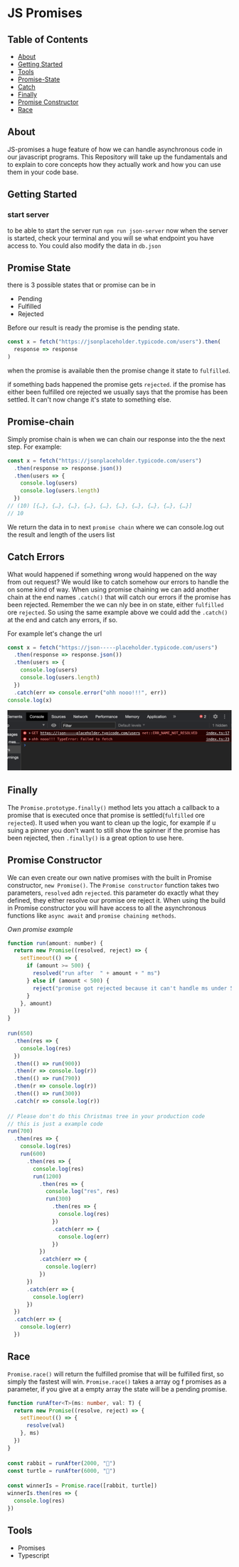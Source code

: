 # JS Promises

## Table of Contents

- [About](#about)
- [Getting Started](#getting_started)
- [Tools](#tools)
- [Promise-State](#promise-state)
- [Catch](#catch)
- [Finally](#finally)
- [Promise Constructor](#promise-constructor)
- [Race](#race)

## About <a name = "about"></a>

JS-promises a huge feature of how we can handle asynchronous code in our javascript programs.
This Repository will take up the fundamentals and to explain to core concepts how they actually work and how you can use them in your code base.

## Getting Started <a name = "getting_started"></a>

### start server

to be able to start the server run `npm run json-server`
now when the server is started, check your terminal and you will se what endpoint you have access to.
You could also modify the data in `db.json`

## Promise State <a name = "promise-state"></a>

there is 3 possible states that or promise can be in

- Pending
- Fulfilled
- Rejected

Before our result is ready the promise is the pending state.

```js
const x = fetch("https://jsonplaceholder.typicode.com/users").then(
  response => response
)
```

when the promise is available then the promise change it state to `fulfilled`.

if something bads happened the promise gets `rejected`.
if the promise has either been fulfilled ore rejected we usually says that the promise has been settled. It can't now change it's state to something else.

## Promise-chain <a name = "promise-chain"></a>

Simply promise chain is when we can chain our response into the the next step.
For example:

```js
const x = fetch("https://jsonplaceholder.typicode.com/users")
  .then(response => response.json())
  .then(users => {
    console.log(users)
    console.log(users.length)
  })
// (10) [{…}, {…}, {…}, {…}, {…}, {…}, {…}, {…}, {…}, {…}]
// 10
```

We return the data in to next `promise chain` where we can console.log out the result and length of the users list

## Catch Errors <a name = "catch"></a>

What would happened if something wrong would happened on the way from out request? We would like to catch somehow our errors to handle the on some kind of way.
When using promise chaining we can add another chain at the end names `.catch()` that will catch our errors if the promise has been rejected.
Remember the we can nly bee in on state, either `fulfilled` ore `rejected`.
So using the same example above we could add the `.catch()` at the end and catch any errors, if so.

For example let's change the url

```js
const x = fetch("https://json-----placeholder.typicode.com/users")
  .then(response => response.json())
  .then(users => {
    console.log(users)
    console.log(users.length)
  })
  .catch(err => console.error("ohh nooo!!!", err))
console.log(x)
```

<img src="error.png" />

## Finally <a name = "finally"></a>

The `Promise.prototype.finally()` m​e​t​h​o​d lets you attach a callback to a promise that is executed once that promise is settled(`fulfilled` ore `rejected`). It used when you want to clean up the logic, for example if u suing a pinner you don't want to still show the spinner if the promise has been rejected, then `.finally()` is a great option to use here.

## Promise Constructor <a name = "promise-constructor"></a>

We can even create our own native promises with the built in Promise constructor, `new Promise()`.
The `Promise constructor` function takes two parameters, `resolved` adn `rejected`.
this parameter do exactly what they defined, they either resolve our promise ore reject it.
When using the build in Promise constructor you will have access to all the asynchronous functions like `async await` and `promise chaining methods`.

_Own promise example_

```js
function run(amount: number) {
  return new Promise((resolved, reject) => {
    setTimeout(() => {
      if (amount >= 500) {
        resolved("run after  " + amount + " ms")
      } else if (amount < 500) {
        reject("promise got rejected because it can't handle ms under 500 ms")
      }
    }, amount)
  })
}

run(650)
  .then(res => {
    console.log(res)
  })
  .then(() => run(900))
  .then(r => console.log(r))
  .then(() => run(790))
  .then(r => console.log(r))
  .then(() => run(300))
  .catch(r => console.log(r))

// Please don't do this Christmas tree in your production code
// this is just a example code
run(700)
  .then(res => {
    console.log(res)
    run(600)
      .then(res => {
        console.log(res)
        run(1200)
          .then(res => {
            console.log("res", res)
            run(300)
              .then(res => {
                console.log(res)
              })
              .catch(err => {
                console.log(err)
              })
          })
          .catch(err => {
            console.log(err)
          })
      })
      .catch(err => {
        console.log(err)
      })
  })
  .catch(err => {
    console.log(err)
  })
```

## Race <a name = "race"></a>

`Promise.race()` will return the fulfilled promise that will be fulfilled first, so simply the fastest will win.
`Promise.race()` takes a array og f promises as a parameter, if you give at a empty array the state will be a pending promise.

```typescript
function runAfter<T>(ms: number, val: T) {
  return new Promise((resolve, reject) => {
    setTimeout(() => {
      resolve(val)
    }, ms)
  })
}

const rabbit = runAfter(2000, "🐇")
const turtle = runAfter(6000, "🐢")

const winnerIs = Promise.race([rabbit, turtle])
winnerIs.then(res => {
  console.log(res)
})
```

## Tools <a name = "tools"></a>

- Promises
- Typescript
